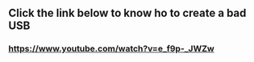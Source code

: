## Click the link below to know ho to create a bad USB
### https://www.youtube.com/watch?v=e_f9p-_JWZw
